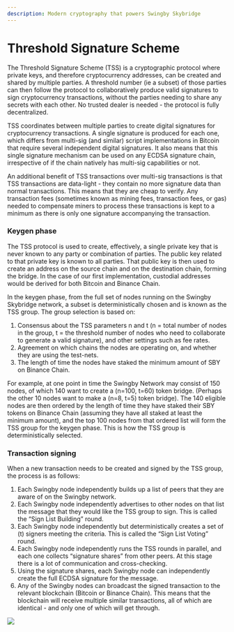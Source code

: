```yaml
---
description: Modern cryptography that powers Swingby Skybridge
---
```


# Threshold Signature Scheme

The Threshold Signature Scheme \(TSS\) is a cryptographic protocol where private keys, and therefore cryptocurrency addresses, can be created and shared by multiple parties. A threshold number \(ie a subset\) of those parties can then follow the protocol to collaboratively produce valid signatures to sign cryptocurrency transactions, without the parties needing to share any secrets with each other.  No trusted dealer is needed - the protocol is fully decentralized.

TSS coordinates between multiple parties to create digital signatures for cryptocurrency transactions. A single signature is produced for each one, which differs from multi-sig \(and similar\) script implementations in Bitcoin that require several independent digital signatures. It also means that this single signature mechanism can be used on any ECDSA signature chain, irrespective of if the chain natively has multi-sig capabilities or not.

An additional benefit of TSS transactions over multi-sig transactions is that TSS transactions are data-light - they contain no more signature data than normal transactions.  This means that they are cheap to verify. Any transaction fees \(sometimes known as mining fees, transaction fees, or gas\) needed to compensate miners to process these transactions is kept to a minimum as there is only one signature accompanying the transaction.

### Keygen phase

The TSS protocol is used to create, effectively, a single private key that is never known to any party or combination of parties.  The public key related to that private key is known to all parties. That public key is then used to create an address on the source chain and on the destination chain, forming the bridge.  In the case of our first implementation, custodial addresses would be derived for both Bitcoin and Binance Chain.

In the keygen phase, from the full set of nodes running on the Swingby Skybridge network, a subset is deterministically chosen and is known as the TSS group.  The group selection is based on:

1. Consensus about the TSS parameters n and t \(n = total number of nodes in the group, t = the threshold number of nodes who need to collaborate to generate a valid signature\), and other settings such as fee rates.
2. Agreement on which chains the nodes are operating on, and whether they are using the test-nets.
3. The length of time the nodes have staked the minimum amount of SBY on Binance Chain.

For example, at one point in time the Swingby Network may consist of 150 nodes, of which 140 want to create a \(n=100, t=60\) token bridge. \(Perhaps the other 10 nodes want to make a \(n=8, t=5\) token bridge\).  The 140 eligible nodes are then ordered by the length of time they have staked their SBY tokens on Binance Chain \(assuming they have all staked at least the minimum amount\), and the top 100 nodes from that ordered list will form the TSS group for the keygen phase.  This is how the TSS group is deterministically selected.

### **Transaction signing**

When a new transaction needs to be created and signed by the TSS group, the process is as follows:

1. Each Swingby node independently builds up a list of peers that they are aware of on the Swingby network.
2. Each Swingby node independently advertises to other nodes on that list the message that they would like the TSS group to sign.  This is called the “Sign List Building” round.
3. Each Swingby node independently but deterministically creates a set of \(t\) signers meeting the criteria.  This is called the “Sign List Voting” round.
4. Each Swingby node independently runs the TSS rounds in parallel, and each one collects “signature shares” from other peers.  At this stage there is a lot of communication and cross-checking.
5. Using the signature shares, each Swingby node can independently create the full ECDSA signature for the message.
6. Any of the Swingby nodes can broadcast the signed transaction to the relevant blockchain \(Bitcoin or Binance Chain\).  This means that the blockchain will receive multiple similar transactions, all of which are identical - and only one of which will get through.

![](https://lh6.googleusercontent.com/in67Lg0Z81iAkt_AbYr58F0IWMj0VpZ2-3RkfQVpYKgiECFpf6YrAqNGbrkxKOHm7kG11kWqO8aSbupsuQsmvBc87cHJigr7BQ7Mdg4CDefLPDlp9Wy3PEX90vqTlNvIOJAFFprJ)

#### 

